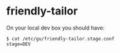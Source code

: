 # friendly-tailor

On your local dev box you should have:

```
$ cat /etc/gu/friendly-tailor.stage.conf
stage=DEV

```